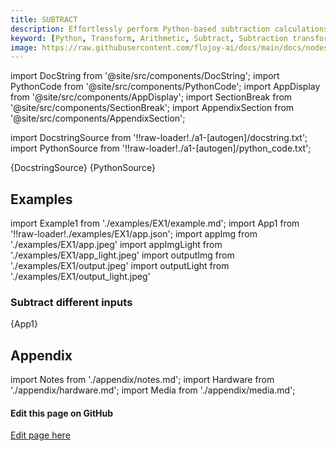 ```yaml
---
title: SUBTRACT
description: Effortlessly perform Python-based subtraction calculations with Flojoy's SUBTRACT transformer. Subtract 2 input vectors and return the result.
keyword: [Python, Transform, Arithmetic, Subtract, Subtraction transformer, Python subtraction calculations, Data processing with subtraction, Flojoy SUBTRACT transformer, Streamline data analysis, Arithmetic transformations, Subtraction calculation, Python data manipulation, Accurate data insights, SUBTRACT transformation in Python]
image: https://raw.githubusercontent.com/flojoy-ai/docs/main/docs/nodes/TRANSFORMERS/ARITHMETIC/SUBTRACT/examples/EX1/output.jpeg
---
```


[//]: # (Custom component imports)

import DocString from '@site/src/components/DocString';
import PythonCode from '@site/src/components/PythonCode';
import AppDisplay from '@site/src/components/AppDisplay';
import SectionBreak from '@site/src/components/SectionBreak';
import AppendixSection from '@site/src/components/AppendixSection';

[//]: # (Docstring)

import DocstringSource from '!!raw-loader!./a1-[autogen]/docstring.txt';
import PythonSource from '!!raw-loader!./a1-[autogen]/python_code.txt';

<DocString>{DocstringSource}</DocString>
<PythonCode GLink='TRANSFORMERS/ARITHMETIC/SUBTRACT/SUBTRACT.py'>{PythonSource}</PythonCode>

<SectionBreak />

[//]: # (Examples)

## Examples

import Example1 from './examples/EX1/example.md';
import App1 from '!!raw-loader!./examples/EX1/app.json';
import appImg from './examples/EX1/app.jpeg'
import appImgLight from './examples/EX1/app_light.jpeg'
import outputImg from './examples/EX1/output.jpeg'
import outputLight from './examples/EX1/output_light.jpeg'

### Subtract different inputs

<AppDisplay 
    nodeLabel='SUBTRACT'
    appImg={appImg}
    appLight={appImgLight}
    outputLight={outputLight}
    outputImg={outputImg}
    >
    {App1}
</AppDisplay>

<Example1 />

<SectionBreak />

[//]: # (Appendix)

## Appendix

import Notes from './appendix/notes.md';
import Hardware from './appendix/hardware.md';
import Media from './appendix/media.md';

<AppendixSection index={0} folderPath='nodes/TRANSFORMERS/ARITHMETIC/SUBTRACT/appendix/'><Notes /></AppendixSection>
<AppendixSection index={1} folderPath='nodes/TRANSFORMERS/ARITHMETIC/SUBTRACT/appendix/'><Hardware /></AppendixSection>
<AppendixSection index={2} folderPath='nodes/TRANSFORMERS/ARITHMETIC/SUBTRACT/appendix/'><Media /></AppendixSection>

<SectionBreak />

[//]: # (Edit page on GitHub)

#### Edit this page on GitHub

[Edit page here](https://github.com/flojoy-ai/docs/tree/main/docs/nodes/TRANSFORMERS/ARITHMETIC/SUBTRACT)
